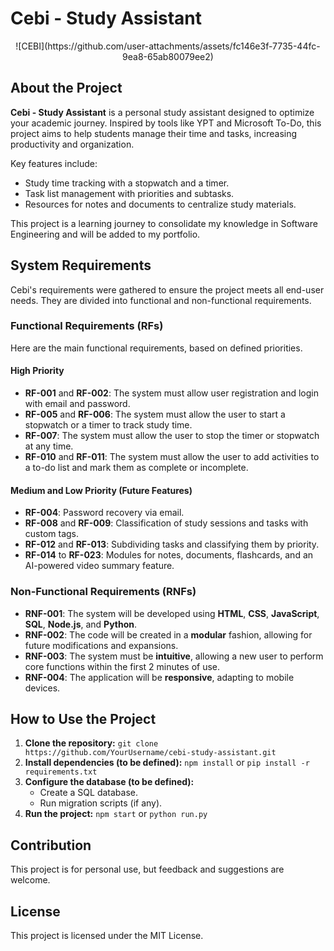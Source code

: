 # Cebi - Study Assistant

<p align="center">
![CEBI](https://github.com/user-attachments/assets/fc146e3f-7735-44fc-9ea8-65ab80079ee2)
</p>

## About the Project

**Cebi - Study Assistant** is a personal study assistant designed to optimize your academic journey. Inspired by tools like YPT and Microsoft To-Do, this project aims to help students manage their time and tasks, increasing productivity and organization.

Key features include:
* Study time tracking with a stopwatch and a timer.
* Task list management with priorities and subtasks.
* Resources for notes and documents to centralize study materials.

This project is a learning journey to consolidate my knowledge in Software Engineering and will be added to my portfolio.

## System Requirements

Cebi's requirements were gathered to ensure the project meets all end-user needs. They are divided into functional and non-functional requirements.

### Functional Requirements (RFs)
Here are the main functional requirements, based on defined priorities.

#### High Priority
* **RF-001** and **RF-002**: The system must allow user registration and login with email and password.
* **RF-005** and **RF-006**: The system must allow the user to start a stopwatch or a timer to track study time.
* **RF-007**: The system must allow the user to stop the timer or stopwatch at any time.
* **RF-010** and **RF-011**: The system must allow the user to add activities to a to-do list and mark them as complete or incomplete.

#### Medium and Low Priority (Future Features)
* **RF-004**: Password recovery via email.
* **RF-008** and **RF-009**: Classification of study sessions and tasks with custom tags.
* **RF-012** and **RF-013**: Subdividing tasks and classifying them by priority.
* **RF-014** to **RF-023**: Modules for notes, documents, flashcards, and an AI-powered video summary feature.

### Non-Functional Requirements (RNFs)

* **RNF-001**: The system will be developed using **HTML**, **CSS**, **JavaScript**, **SQL**, **Node.js**, and **Python**.
* **RNF-002**: The code will be created in a **modular** fashion, allowing for future modifications and expansions.
* **RNF-003**: The system must be **intuitive**, allowing a new user to perform core functions within the first 2 minutes of use.
* **RNF-004**: The application will be **responsive**, adapting to mobile devices.

## How to Use the Project

1.  **Clone the repository:**
    `git clone https://github.com/YourUsername/cebi-study-assistant.git`
2.  **Install dependencies (to be defined):**
    `npm install` or `pip install -r requirements.txt`
3.  **Configure the database (to be defined):**
    * Create a SQL database.
    * Run migration scripts (if any).
4.  **Run the project:**
    `npm start` or `python run.py`

## Contribution

This project is for personal use, but feedback and suggestions are welcome.

## License

This project is licensed under the MIT License.
